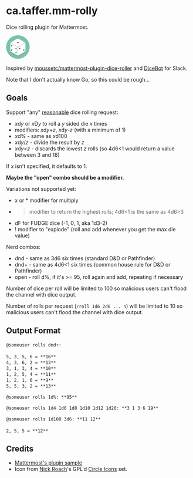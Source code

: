 # ca.taffer.mm-rolly

Dice rolling plugin for Mattermost.

![Dice icon](if_die_1055072.png)

Inspired by
[moussetc/mattermost-plugin-dice-roller](https://github.com/moussetc/mattermost-plugin-dice-roller)
and [DiceBot](https://dice-b.appspot.com/) for Slack.

Note that I don't actually know Go, so this could be rough...

## Goals

Support "any" [reasonable](https://en.wikipedia.org/wiki/Dice_notation) dice
rolling request:

* *x*d*y* or *x*D*y* to roll a *y* sided die *x* times
* modifiers: *x*d*y*+*z*, *x*d*y*-*z* (with a minimum of 1)
* *x*d% - same as *x*d100
* *x*d*y*/*z* - divide the result by *z*
* *x*d*y*<*z* - discards the lowest *z* rolls (so 4d6<1 would return a value
  between 3 and 18)

If *x* isn't specified, it defaults to 1.

**Maybe the "open" combo should be a modifier.**

Variations not supported yet:

* x or * modifier for multiply
* > modifier to return the highest rolls; 4d6<1 is the same as 4d6>3
* dF for FUDGE dice (-1, 0, 1, aka 1d3-2)
* ! modifier to "explode" (roll and add whenever you get the max die value)

Nerd combos:

* dnd - same as 3d6 six times (standard D&D or Pathfinder)
* dnd+ - same as 4d6<1 six times (common house rule for D&D or Pathfinder)
* open - roll d%, if it's >= 95, roll again and add, repeating if necessary

Number of dice per roll will be limited to 100 so malicious users can't flood
the channel with dice output.

Number of rolls per request (`/roll 1d6 2d6 ... n`) will be limited to 10 so
malicious users can't flood the channel with dice output.

## Output Format

```
@someuser rolls dnd+:

5, 3, 5, 6 = **16**
4, 3, 6, 2 = **13**
3, 1, 3, 4 = **10**
1, 2, 5, 4 = **11**
1, 2, 1, 6 = **9**
5, 5, 3, 2 = **13**
```

```
@someuser rolls 1d%: **95**
```

```
@someuser rolls 1d4 1d6 1d8 1d10 1d12 1d20: **3 1 3 6 19**
```

```
@someuser rolls 1d100 3d6: **11 12**

2, 5, 5 = **12**
```

## Credits

* [Mattermost's plugin sample](https://github.com/mattermost/mattermost-plugin-sample)
* Icon from [Nick Roach](http://www.elegantthemes.com/)'s GPL'd
  [Circle Icons](https://www.iconfinder.com/iconsets/circle-icons-1) set.
